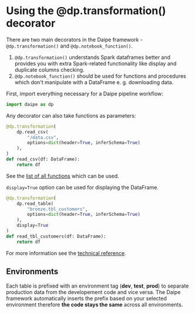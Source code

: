# Using the @dp.transformation() decorator

There are two main decorators in the Daipe framework - `@dp.transformation()` and `@dp.notebook_function()`.

1. `@dp.transformation()` understands Spark dataframes better and provides you with extra Spark-related functionality like display and duplicate columns checking.
1. `@dp.notebook_function()` should be used for functions and procedures which don't manipulate with a DataFrame e. g. downloading data.

First, import everything necessary for a Daipe pipeline workflow:

```python
import daipe as dp
```

Any decorator can also take functions as parameters:

```python
@dp.transformation(
    dp.read_csv(
        "/data.csv",
        options=dict(header=True, inferSchema=True)
    ),
)
def read_csv(df: DataFrame):
    return df
```

See the [list of all functions](decorator-functions.md) which can be used.

`display=True` option can be used for displaying the DataFrame.

```python
@dp.transformation(
    dp.read_table(
        "bronze.tbl_customers",
        options=dict(header=True, inferSchema=True)
    ),
    display=True
)
def read_tbl_customers(df: DataFrame):
    return df
```

For more information see the [technical reference](input-decorators.md#transformation).

## Environments

Each table is prefixed with an environment tag (__dev__, __test__, __prod__) to separate production data from the developement code and vice versa. The Daipe framework automatically inserts the prefix based on your selected environment therefore __the code stays the same__ across all environments.
